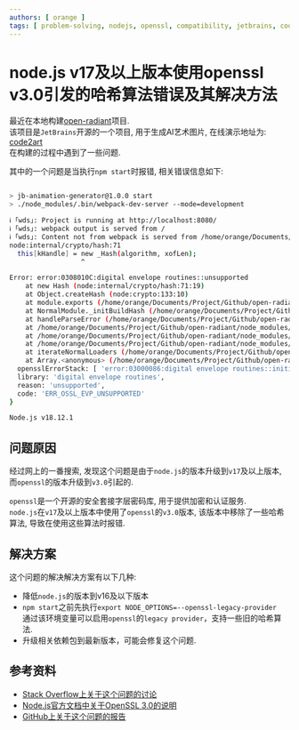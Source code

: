 ```yaml
---
authors: [ orange ]
tags: [ problem-solving, nodejs, openssl, compatibility, jetbrains, code2art, open-radiant ]
---
```


# node.js v17及以上版本使用openssl v3.0引发的哈希算法错误及其解决方法

最近在本地构建[open-radiant](https://github.com/JetBrains/open-radiant)项目.<br/>
该项目是`JetBrains`开源的一个项目, 用于生成AI艺术图片, 在线演示地址为: [code2art](https://code2art.jetbrains.com/)<br/>
在构建的过程中遇到了一些问题.<br/>

其中的一个问题是当执行`npm start`时报错, 相关错误信息如下:

```bash

> jb-animation-generator@1.0.0 start
> ./node_modules/.bin/webpack-dev-server --mode=development

ℹ ｢wds｣: Project is running at http://localhost:8080/
ℹ ｢wds｣: webpack output is served from /
ℹ ｢wds｣: Content not from webpack is served from /home/orange/Documents/Project/Github/open-radiant
node:internal/crypto/hash:71
  this[kHandle] = new _Hash(algorithm, xofLen);
                  ^

Error: error:0308010C:digital envelope routines::unsupported
    at new Hash (node:internal/crypto/hash:71:19)
    at Object.createHash (node:crypto:133:10)
    at module.exports (/home/orange/Documents/Project/Github/open-radiant/node_modules/webpack/lib/util/createHash.js:135:53)
    at NormalModule._initBuildHash (/home/orange/Documents/Project/Github/open-radiant/node_modules/webpack/lib/NormalModule.js:417:16)
    at handleParseError (/home/orange/Documents/Project/Github/open-radiant/node_modules/webpack/lib/NormalModule.js:471:10)
    at /home/orange/Documents/Project/Github/open-radiant/node_modules/webpack/lib/NormalModule.js:503:5
    at /home/orange/Documents/Project/Github/open-radiant/node_modules/webpack/lib/NormalModule.js:358:12
    at /home/orange/Documents/Project/Github/open-radiant/node_modules/loader-runner/lib/LoaderRunner.js:373:3
    at iterateNormalLoaders (/home/orange/Documents/Project/Github/open-radiant/node_modules/loader-runner/lib/LoaderRunner.js:214:10)
    at Array.<anonymous> (/home/orange/Documents/Project/Github/open-radiant/node_modules/loader-runner/lib/LoaderRunner.js:205:4) {
  opensslErrorStack: [ 'error:03000086:digital envelope routines::initialization error' ],
  library: 'digital envelope routines',
  reason: 'unsupported',
  code: 'ERR_OSSL_EVP_UNSUPPORTED'
}

Node.js v18.12.1
```

## 问题原因

经过网上的一番搜索, 发现这个问题是由于`node.js`的版本升级到`v17`及以上版本, 而`openssl`的版本升级到`v3.0`引起的.<br/>

`openssl`是一个开源的安全套接字层密码库, 用于提供加密和认证服务.<br/>
`node.js`在`v17`及以上版本中使用了`openssl`的`v3.0`版本, 该版本中移除了一些哈希算法, 导致在使用这些算法时报错.<br/>

## 解决方案

这个问题的解决解决方案有以下几种:

- 降低`node.js`的版本到v16及以下版本
- `npm start`之前先执行`export NODE_OPTIONS=--openssl-legacy-provider`
  <br/>通过该环境变量可以启用`openssl`的`legacy provider`，支持一些旧的哈希算法.<br/>
- 升级相关依赖包到最新版本，可能会修复这个问题.<br/>

## 参考资料

- [Stack Overflow上关于这个问题的讨论](https://stackoverflow.com/questions/69692842/error-message-error0308010cdigital-envelope-routinesunsupported)
- [Node.js官方文档中关于OpenSSL 3.0的说明](https://nodejs.org/api/crypto.html#crypto_openssl_3_0)
- [GitHub上关于这个问题的报告](https://github.com/nodejs/help/issues/4021)